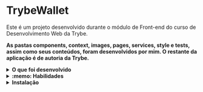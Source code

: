 # TrybeWallet

Este é um projeto desenvolvido durante o módulo de Front-end do curso de Desenvolvimento Web da Trybe.

<strong>As pastas components, context, images, pages, services, style e tests, assim como seus conteúdos, foram desenvolvidos por mim. O restante da aplicação é de autoria da Trybe.</strong>

<details>
<summary><strong>O que foi desenvolvido</strong></summary>
Neste projeto foi desenvolvida uma carteira de controle de gastos com conversor de moedas, ao utilizar essa aplicação um usuário deverá ser capaz de:

* Adicionar, remover e editar um gasto;

* Visualizar uma tabela com seus gastos;

* Visualizar o total de gastos convertidos para uma moeda de escolha;
</details>
<details>
<summary><strong>:memo: Habilidades</strong></summary>

* Criar um store Redux em aplicações React

* Criar reducers no Redux em aplicações React

* Criar actions no Redux em aplicações React

* Criar dispatchers no Redux em aplicações React

* Conectar Redux aos componentes React

* Criar actions assíncronas na sua aplicação React que faz uso de Redux.
</details>
<details>
<summary><strong>Instalação</strong></summary><br />
1. Clone o repositório

* Use o comando: git clone git@github.com:marilobo/trybewallet.git

* Entre na pasta do repositório que você acabou de clonar

2. Instale as dependências

* npm install
</details>
